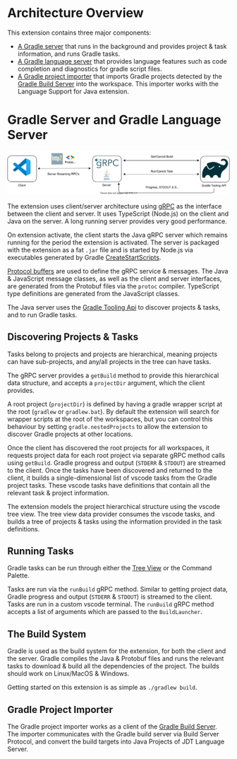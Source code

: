 # Architecture Overview

This extension contains three major components:

-   [A Gradle server](./gradle-server) that runs in the background and provides
    project & task information, and runs Gradle tasks.
-   [A Gradle language server](./gradle-language-server) that provides language
    features such as code completion and diagnostics for gradle script files.
-   [A Gradle project importer](./extension/jdtls.ext/com.microsoft.gradle.bs.importer)
    that imports Gradle projects detected by the
    [Gradle Build Server](https://github.com/microsoft/build-server-for-gradle)
    into the workspace. This importer works with the Language Support for Java
    extension.

# Gradle Server and Gradle Language Server

<img src="images/gradle-tasks-architecture.svg" />

The extension uses client/server architecture using [gRPC](https://grpc.io/) as
the interface between the client and server. It uses TypeScript (Node.js) on the
client and Java on the server. A long running server provides very good
performance.

On extension activate, the client starts the Java gRPC server which remains
running for the period the extension is activated. The server is packaged with
the extension as a fat `.jar` file and is started by Node.js via executables
generated by Gradle
[CreateStartScripts](https://docs.gradle.org/current/dsl/org.gradle.jvm.application.tasks.CreateStartScripts.html).

[Protocol buffers](https://developers.google.com/protocol-buffers) are used to
define the gRPC service & messages. The Java & JavaScript message classes, as
well as the client and server interfaces, are generated from the Protobuf files
via the `protoc` compiler. TypeScript type definitions are generated from the
JavaScript classes.

The Java server uses the
[Gradle Tooling Api](https://docs.gradle.org/current/userguide/third_party_integration.html#embedding)
to discover projects & tasks, and to run Gradle tasks.

## Discovering Projects & Tasks

Tasks belong to projects and projects are hierarchical, meaning projects can
have sub-projects, and any/all projects in the tree can have tasks.

The gRPC server provides a `getBuild` method to provide this hierarchical data
structure, and accepts a `projectDir` argument, which the client provides.

A root project (`projectDir`) is defined by having a gradle wrapper script at
the root (`gradlew` or `gradlew.bat`). By default the extension will search for
wrapper scripts at the root of the workspaces, but you can control this
behaviour by setting `gradle.nestedProjects` to allow the extension to discover
Gradle projects at other locations.

Once the client has discovered the root projects for all workspaces, it requests
project data for each root project via separate gRPC method calls using
`getBuild`. Gradle progress and output (`STDERR` & `STDOUT`) are streamed to the
client. Once the tasks have been discovered and returned to the client, it
builds a single-dimensional list of vscode tasks from the Gradle project tasks.
These vscode tasks have definitions that contain all the relevant task & project
information.

The extension models the project hierarchical structure using the vscode tree
view. The tree view data provider consumes the vscode tasks, and builds a tree
of projects & tasks using the information provided in the task definitions.

## Running Tasks

Gradle tasks can be run through either the
[Tree View](https://code.visualstudio.com/api/extension-guides/tree-view) or the
Command Palette.

Tasks are run via the `runBuild` gRPC method. Similar to getting project data,
Gradle progress and output (`STDERR` & `STDOUT`) is streamed to the client.
Tasks are run in a custom vscode terminal. The `runBuild` gRPC method accepts a
list of arguments which are passed to the `BuildLauncher`.

## The Build System

Gradle is used as the build system for the extension, for both the client and
the server. Gradle compiles the Java & Protobuf files and runs the relevant
tasks to download & build all the dependencies of the project. The builds should
work on Linux/MacOS & Windows.

Getting started on this extension is as simple as `./gradlew build`.

## Gradle Project Importer

The Gradle project importer works as a client of the
[Gradle Build Server](https://github.com/microsoft/build-server-for-gradle). The
importer communicates with the Gradle build server via Build Server Protocol,
and convert the build targets into Java Projects of JDT Language Server.
